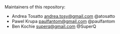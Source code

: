 Maintainers of this repository:

* Andrea Tosatto <andrea.tosy@gmail.com> @atosatto
* Pawel Krupa <paulfantom@gmail.com> @paulfantom
* Ben Kochie <superq@gmail.com> @SuperQ
